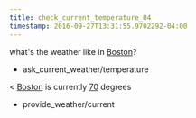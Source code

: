 ```yaml
---
title: check_current_temperature_04
timestamp: 2016-09-27T13:31:55.9702292-04:00
---
```


what's the weather like in [Boston](city)?
* ask_current_weather/temperature

< [Boston](city) is currently [70](temperature) degrees
* provide_weather/current
